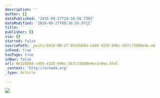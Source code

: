```yaml
---
description: ''
author: []
datePublished: '2016-08-27T10:10:58.739Z'
dateModified: '2016-08-27T09:36:59.971Z'
title: ''
publisher: {}
via: {}
starred: false
sourcePath: _posts/2016-08-27-8e32bb8d-c405-4225-846c-367c73b80e4e.md
inFeed: true
hasPage: true
inNav: false
url: 8e32bb8d-c405-4225-846c-367c73b80e4e/index.html
_context: 'http://schema.org'
_type: Article

---
```

![](https://the-grid-user-content.s3-us-west-2.amazonaws.com/bda4dd8d-28b6-4707-9b9b-06a8dea89f72.jpg)